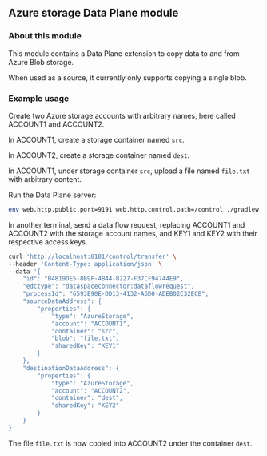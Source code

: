 ## Azure storage Data Plane module

### About this module

This module contains a Data Plane extension to copy data to and from Azure Blob storage.

When used as a source, it currently only supports copying a single blob.

### Example usage

Create two Azure storage accounts with arbitrary names, here called ACCOUNT1 and ACCOUNT2.

In ACCOUNT1, create a storage container named `src`.

In ACCOUNT2, create a storage container named `dest`.

In ACCOUNT1, under storage container `src`, upload a file named `file.txt` with arbitrary content.

Run the Data Plane server:

```sh
env web.http.public.port=9191 web.http.control.path=/control ./gradlew :launchers:data-plane-server:run
```

In another terminal, send a data flow request, replacing ACCOUNT1 and ACCOUNT2 with the storage account names, and KEY1 and KEY2 with their respective access keys.

```sh
curl 'http://localhost:8181/control/transfer' \
--header 'Content-Type: application/json' \
--data '{
    "id": "B4819DE5-8B9F-4B44-8227-F37CF94744E9",
    "edctype": "dataspaceconnector:dataflowrequest",
    "processId": "6593E90E-DD13-4132-A6D0-ADEB02C32ECB",
    "sourceDataAddress": {
        "properties": {
            "type": "AzureStorage",
            "account": "ACCOUNT1",
            "container": "src",
            "blob": "file.txt",
            "sharedKey": "KEY1"
        }
    },
    "destinationDataAddress": {
        "properties": {
            "type": "AzureStorage",
            "account": "ACCOUNT2",
            "container": "dest",
            "sharedKey": "KEY2"
        }
    }
}'
```

The file `file.txt` is now copied into ACCOUNT2 under the container `dest`.
